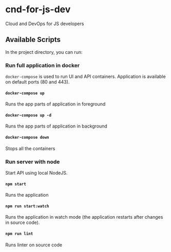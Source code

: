 # cnd-for-js-dev
Cloud and DevOps for JS developers

## Available Scripts
In the project directory, you can run:

### Run full application in docker
`docker-compose` is used to run UI and API containers.
Application is available on default ports (80 and 443).
#### `docker-compose up`
Runs the app parts of application in foreground
#### `docker-compose up -d`
Runs the app parts of application in background
#### `docker-compose down`
Stops all the containers

### Run server with node
Start API using local NodeJS.
#### `npm start`
Runs the application
#### `npm run start:watch`
Runs the application in watch mode (the application restarts after changes in source code).
#### `npm run lint`
Runs linter on source code
